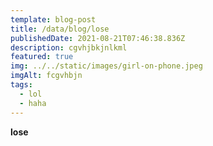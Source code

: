 ```yaml
---
template: blog-post
title: /data/blog/lose
publishedDate: 2021-08-21T07:46:38.836Z
description: cgvhjbkjnlkml
featured: true
img: ../../static/images/girl-on-phone.jpeg
imgAlt: fcgvhbjn
tags:
  - lol
  - haha
---
```

**lose**